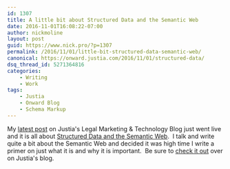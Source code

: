 ```yaml
---
id: 1307
title: A little bit about Structured Data and the Semantic Web
date: 2016-11-01T16:08:22-07:00
author: nickmoline
layout: post
guid: https://www.nick.pro/?p=1307
permalink: /2016/11/01/little-bit-structured-data-semantic-web/
canonical: https://onward.justia.com/2016/11/01/structured-data/
dsq_thread_id: 5271364816
categories:
    - Writing
    - Work
tags:
    - Justia
    - Onward Blog
    - Schema Markup
---
```

My [latest post](https://onward.justia.com/2016/11/01/structured-data/) on Justia's Legal Marketing & Technology Blog just went live and it is all about [Structured Data and the Semantic Web](https://onward.justia.com/2016/11/01/structured-data/).  I talk and write quite a bit about the Semantic Web and decided it was high time I write a primer on just what it is and why it is important.  Be sure to [check it out](https://onward.justia.com/2016/11/01/structured-data/) over on Justia's blog.